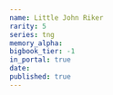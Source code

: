```yaml
---
name: Little John Riker
rarity: 5
series: tng
memory_alpha:
bigbook_tier: -1
in_portal: true
date:
published: true
---
```



